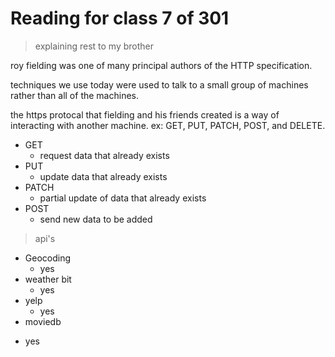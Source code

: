 # Reading for class 7 of 301

> explaining rest to my brother

roy fielding was one of many principal authors of the HTTP specification.

techniques we use today were used to talk to a small group of machines rather than all of the machines.

the https protocal that fielding and his friends created is a way of interacting with another machine. 
ex: GET, PUT, PATCH, POST, and DELETE.

- GET
  + request data that already exists
- PUT
  + update data that already exists
- PATCH
  + partial update of data that already exists
- POST
  + send new data to be added

> api's

- Geocoding
  + yes
- weather bit
  + yes
- yelp
  + yes
-  moviedb
  + yes
  
